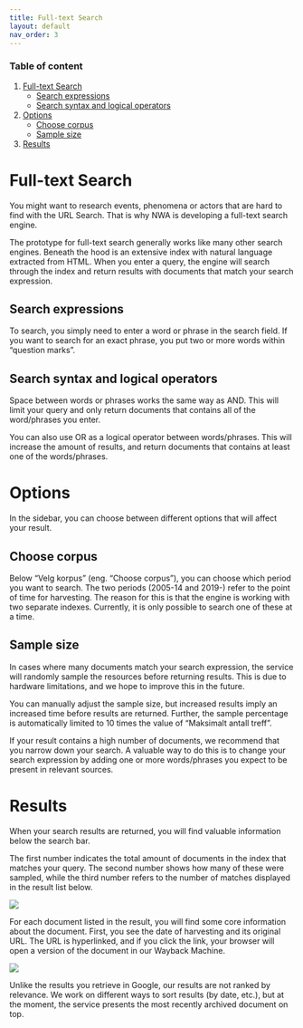 ```yaml
---
title: Full-text Search
layout: default
nav_order: 3
---
```


### Table of content
1. [Full-text Search](#full-text-search)
    - [Search expressions](#search-expressions)
    - [Search syntax and logical operators](#search-syntax-and-logical-operators)
2. [Options](#options)
    - [Choose corpus](#choose-corpus)
    - [Sample size](#sample-size)
3. [Results](#results)


# Full-text Search
You might want to research events, phenomena or actors that are hard to find with the URL Search. That is why NWA is developing a full-text search engine.  
  
The prototype for full-text search generally works like many other search engines. Beneath the hood is an extensive index with natural language extracted from HTML. When you enter a query, the engine will search through the index and return results with documents that match your search expression.  

## Search expressions
To search, you simply need to enter a word or phrase in the search field.
If you want to search for an exact phrase, you put two or more words within “question marks”.  

## Search syntax and logical operators
Space between words or phrases works the same way as AND. This will limit your query and only return documents that contains all of the word/phrases you enter.  
  
You can also use OR as a logical operator between words/phrases. This will increase the amount of results, and return documents that contains at least one of the words/phrases.  

# Options
In the sidebar, you can choose between different options that will affect your result.  

## Choose corpus
Below “Velg korpus” (eng. “Choose corpus”), you can choose which period you want to search. The two periods (2005-14 and 2019-) refer to the point of time for harvesting. The reason for this is that the engine is working with two separate indexes. Currently, it is only possible to search one of these at a time.  

## Sample size
In cases where many documents match your search expression, the service will randomly sample the resources before returning results. This is due to hardware limitations, and we hope to improve this in the future.  
  
You can manually adjust the sample size, but increased results imply an increased time before results are returned. Further, the sample percentage is automatically limited to 10 times the value of “Maksimalt antall treff”.  
  
If your result contains a high number of documents, we recommend that you narrow down your search. A valuable way to do this is to change your search expression by adding one or more words/phrases you expect to be present in relevant sources.  

# Results
When your search results are returned, you will find valuable information below the search bar.  
  
The first number indicates the total amount of documents in the index that matches your query. The second number shows how many of these were sampled, while the third number refers to the number of matches displayed in the result list below.  
  
![](img/results.png)

For each document listed in the result, you will find some core information about the document. First, you see the date of harvesting and its original URL. The URL is hyperlinked, and if you click the link, your browser will open a version of the document in our Wayback Machine.

![](img/results2.png)

Unlike the results you retrieve in Google, our results are not ranked by relevance. We work on different ways to sort results (by date, etc.), but at the moment, the service presents the most recently archived document on top.